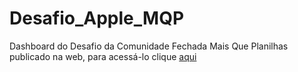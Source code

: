# Desafio_Apple_MQP
 Dashboard do Desafio da Comunidade Fechada Mais Que Planilhas publicado na web, para acessá-lo clique [aqui](https://app.powerbi.com/view?r=eyJrIjoiY2MzY2VkZDEtNTE1OC00NmY0LWFkODctOGUzYjQyODUzZTc0IiwidCI6ImVkZTA0ZTkzLTIzZTgtNDQ2OS1hNzE3LWJkNTQ5YWM3NTQ2ZSJ9)
 
